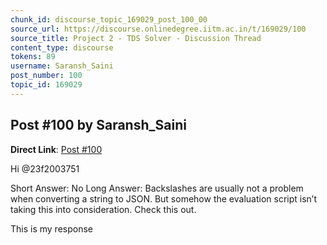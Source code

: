 ```yaml
---
chunk_id: discourse_topic_169029_post_100_00
source_url: https://discourse.onlinedegree.iitm.ac.in/t/169029/100
source_title: Project 2 - TDS Solver - Discussion Thread
content_type: discourse
tokens: 89
username: Saransh_Saini
post_number: 100
topic_id: 169029
---
```


## Post #100 by Saransh_Saini

**Direct Link**: [Post #100](https://discourse.onlinedegree.iitm.ac.in/t/169029/100)

Hi @23f2003751

Short Answer: No
Long Answer:
Backslashes are usually not a problem when converting a string to JSON. But somehow the evaluation script isn’t taking this into consideration. Check this out.

This is my response
